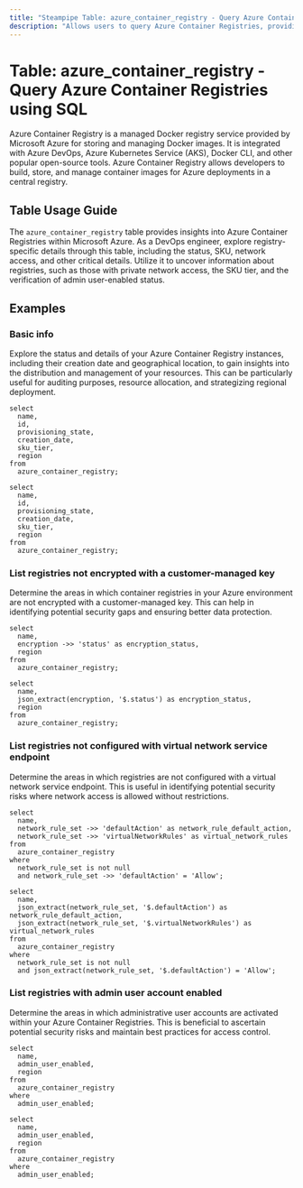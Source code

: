 ```yaml
---
title: "Steampipe Table: azure_container_registry - Query Azure Container Registries using SQL"
description: "Allows users to query Azure Container Registries, providing insights into the status, SKU, network access, and other critical details."
---
```


# Table: azure_container_registry - Query Azure Container Registries using SQL

Azure Container Registry is a managed Docker registry service provided by Microsoft Azure for storing and managing Docker images. It is integrated with Azure DevOps, Azure Kubernetes Service (AKS), Docker CLI, and other popular open-source tools. Azure Container Registry allows developers to build, store, and manage container images for Azure deployments in a central registry.

## Table Usage Guide

The `azure_container_registry` table provides insights into Azure Container Registries within Microsoft Azure. As a DevOps engineer, explore registry-specific details through this table, including the status, SKU, network access, and other critical details. Utilize it to uncover information about registries, such as those with private network access, the SKU tier, and the verification of admin user-enabled status.

## Examples

### Basic info
Explore the status and details of your Azure Container Registry instances, including their creation date and geographical location, to gain insights into the distribution and management of your resources. This can be particularly useful for auditing purposes, resource allocation, and strategizing regional deployment.

```sql+postgres
select
  name,
  id,
  provisioning_state,
  creation_date,
  sku_tier,
  region
from
  azure_container_registry;
```

```sql+sqlite
select
  name,
  id,
  provisioning_state,
  creation_date,
  sku_tier,
  region
from
  azure_container_registry;
```

### List registries not encrypted with a customer-managed key
Determine the areas in which container registries in your Azure environment are not encrypted with a customer-managed key. This can help in identifying potential security gaps and ensuring better data protection.

```sql+postgres
select
  name,
  encryption ->> 'status' as encryption_status,
  region
from
  azure_container_registry;
```

```sql+sqlite
select
  name,
  json_extract(encryption, '$.status') as encryption_status,
  region
from
  azure_container_registry;
```

### List registries not configured with virtual network service endpoint
Determine the areas in which registries are not configured with a virtual network service endpoint. This is useful in identifying potential security risks where network access is allowed without restrictions.

```sql+postgres
select
  name,
  network_rule_set ->> 'defaultAction' as network_rule_default_action,
  network_rule_set ->> 'virtualNetworkRules' as virtual_network_rules
from
  azure_container_registry
where
  network_rule_set is not null
  and network_rule_set ->> 'defaultAction' = 'Allow';
```

```sql+sqlite
select
  name,
  json_extract(network_rule_set, '$.defaultAction') as network_rule_default_action,
  json_extract(network_rule_set, '$.virtualNetworkRules') as virtual_network_rules
from
  azure_container_registry
where
  network_rule_set is not null
  and json_extract(network_rule_set, '$.defaultAction') = 'Allow';
```

### List registries with admin user account enabled
Determine the areas in which administrative user accounts are activated within your Azure Container Registries. This is beneficial to ascertain potential security risks and maintain best practices for access control.

```sql+postgres
select
  name,
  admin_user_enabled,
  region
from
  azure_container_registry
where
  admin_user_enabled;
```

```sql+sqlite
select
  name,
  admin_user_enabled,
  region
from
  azure_container_registry
where
  admin_user_enabled;
```